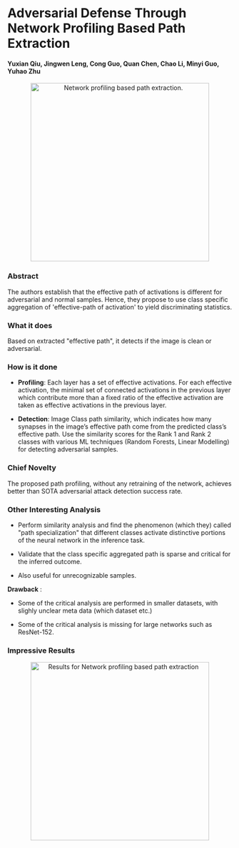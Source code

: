 # Adversarial Defense Through Network Profiling Based Path Extraction

#### Yuxian Qiu, Jingwen Leng, Cong Guo, Quan Chen, Chao Li, Minyi Guo, Yuhao Zhu

<p align="center">
  <img src="cvpr_2018/img/path_extraction_defense.png" height="400" title="Network profiling based path extraction.">
</p>

### Abstract
The authors establish that the effective path of activations is different for adversarial and normal samples. 
Hence, they propose to use class specific aggregation of 'effective-path of activation' to yield discriminating 
statistics.

### What it does
Based on extracted "effective path", it detects if the image is clean or adversarial.

### How is it done

* **Profiling**: Each layer has a set of effective activations. For each effective activation, the minimal set of 
connected activations in the previous layer which contribute more than a fixed ratio of the effective activation are 
taken as effective activations in the previous layer.

* **Detection**: Image Class path similarity, which indicates how many synapses in the image’s effective path come 
from the predicted class’s effective path. Use the similarity scores for the Rank 1 and Rank 2 classes with various 
ML techniques (Random Forests, Linear Modelling) for detecting adversarial samples.


### Chief Novelty
The proposed path profiling, without any retraining of the network, achieves better than SOTA adversarial attack 
detection success rate.

### Other Interesting Analysis

* Perform similarity analysis and find the phenomenon (which they) called "path specialization" that different classes 
activate distinctive portions of the neural network in the inference task.

* Validate that the class specific aggregated path is sparse and critical for the inferred outcome.

* Also useful for unrecognizable samples. 

**Drawback** :  

* Some of the critical analysis are performed in smaller datasets, with slighly unclear meta data (which dataset etc.)

* Some of the critical analysis is missing for large networks such as ResNet-152.

### Impressive Results


<p align="center">
  <img src="cvpr_2018/img/path_extraction_defense_table.png" height="400" title="Results for Network profiling based 
  path 
  extraction">
</p>
